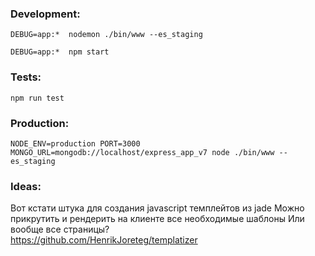 ### Development:

`DEBUG=app:*  nodemon ./bin/www --es_staging`

`DEBUG=app:*  npm start`

### Tests:

`npm run test`

### Production:

`NODE_ENV=production PORT=3000 MONGO_URL=mongodb://localhost/express_app_v7 node ./bin/www --es_staging`

### Ideas:

Вот кстати штука для создания javascript темплейтов из jade 
Можно прикрутить и рендерить на клиенте все необходимые шаблоны
Или вообще все страницы?  
https://github.com/HenrikJoreteg/templatizer